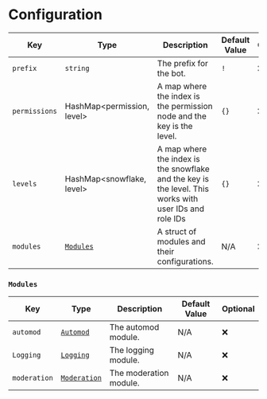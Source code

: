 # Configuration

| Key | Type | Description | Default Value | Optional |
| --- | --- | --- | --- | --- |
| `prefix` | `string` | The prefix for the bot. | `!` | ❌ |
| `permissions` | HashMap<permission, level> | A map where the index is the permission node and the key is the level. | `{}` | ❌ |
| `levels` | HashMap<snowflake, level> | A map where the index is the snowflake and the key is the level. This works with user IDs and role IDs | `{}` | ❌ |
| `modules` | [`Modules`](#modules) | A struct of modules and their configurations. | N/A | ❌ |

### `Modules`

| Key | Type | Description | Default Value | Optional |
| --- | --- | --- | --- | --- |
| `automod` | [`Automod`](./modules/automod.md#automod) | The automod module. | N/A | ❌ |
| `Logging` | [`Logging`](./modules/logging.md#logging) | The logging module. | N/A | ❌ |
| `moderation` | [`Moderation`](./modules/moderation.md#moderation) | The moderation module. | N/A | ❌ |